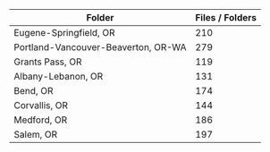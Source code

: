 | Folder                              |   Files / Folders |
|-------------------------------------|-------------------|
| Eugene-Springfield, OR              |               210 |
| Portland-Vancouver-Beaverton, OR-WA |               279 |
| Grants Pass, OR                     |               119 |
| Albany-Lebanon, OR                  |               131 |
| Bend, OR                            |               174 |
| Corvallis, OR                       |               144 |
| Medford, OR                         |               186 |
| Salem, OR                           |               197 |